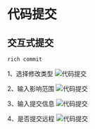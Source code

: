 # 代码提交

## 交互式提交
```sh
rich commit
```

1、选择修改类型
![代码提交](/assets/commit1.png)

2、输入影响范围
![代码提交](/assets/commit2.png)

3、输入提交信息
![代码提交](/assets/commit3.png)

4、是否提交远程
![代码提交](/assets/commit4.png)
